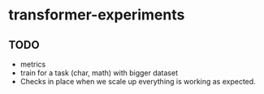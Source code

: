 # transformer-experiments

## TODO
* metrics
* train for a task (char, math) with bigger dataset
* Checks in place when we scale up everything is working as expected.